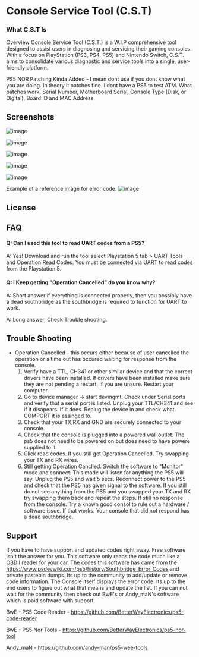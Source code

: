 # Console Service Tool (C.S.T) #


### What C.S.T Is ###
Overview
Console Service Tool (C.S.T.) is a W.I.P comprehensive tool designed to assist users in diagnosing and servicing their gaming consoles. With a focus on PlayStation (PS3, PS4, PS5) and Nintendo Switch, C.S.T. aims to consolidate various diagnostic and service tools into a single, user-friendly platform.


PS5 NOR Patching Kinda Added - I mean dont use if you dont know what you are doing. In theory it patches fine. I dont have a PS5 to test ATM. 
What patches work. Serial Number, Motherboard Serial, Console Type (Disk, or Digital), Board ID and MAC Address. 
## Screenshots

![image](https://github.com/amoamare/ConsoleServiceTool/assets/15149902/d5b20998-c0ea-4e0d-8a4d-b8f7309961e3)

![image](https://github.com/amoamare/ConsoleServiceTool/assets/15149902/31aefa1f-9def-4d09-af97-67c888e1f906)

![image](https://github.com/amoamare/ConsoleServiceTool/assets/15149902/7a338443-1666-4a01-b734-53cc38b84784)

![image](https://github.com/amoamare/ConsoleServiceTool/assets/15149902/0570b58e-fd9c-4c13-9930-7915aa127305)

![image](https://github.com/amoamare/ConsoleServiceTool/assets/15149902/3d4e5a81-11ed-4d03-8329-1fb33608355c)

Example of a reference image for error code. 
![image](https://github.com/amoamare/ConsoleServiceTool/assets/15149902/d9863882-3615-4b21-99c1-c32cb557cbad)



## License



## FAQ

#### Q: Can I used this tool to read UART codes from a PS5?

A: Yes! Download and run the tool select Playstation 5 tab > UART Tools and Operation Read Codes. You must be connected via UART to read codes from the Playstation 5.

#### Q: I Keep getting "Operation Cancelled" do you know why?

A: Short answer if everything is connected properly, then you possibly have a dead southbridge as the southbridge is required to function for UART to work.

A: Long answer, Check Trouble shooting.




## Trouble Shooting
* Operation Cancelled - this occurs either because of user cancelled the operation or a time out has occured waiting for response from the console. 
    1. Verify  have a TTL, CH341 or other similar device and that the correct drivers have been installed. If drivers have been installed make sure they are not pending a restart. If you are unsure. Restart your computer. 
    2. Go to device manager -> start devmgmt. Check under Serial ports and verify that a serial port is listed. Unplug your TTL/CH341 and see if it disapears. If it does. Replug the device in and check what COMPORT it is assinged to. 
    3. Check that your TX,RX and GND are securely connected to your console.
    4. Check that the console is plugged into a powered wall outlet. The ps5 does not need to be powered on but does need to have powere supplied to it. 
    5. Click read codes. If you still get Operation Cancelled. Try swapping your TX and RX wires. 
    6. Still getting Operation Canclled. Switch the software to "Monitor" mode and connect. This mode will listen for anything the PS5 will say. Unplug the PS5 and wait 5 secs. Reconnect power to the PS5 and check that the PS5 has given signal to the software. If you still do not see anything from the PS5 and you swapped your TX and RX try swapping them back and repeat the steps. If still no response from the console. Try a known good consol to rule out a hardware / software issue. If that works. Your console that did not respond has a dead southbridge.

## Support

If you have to have support and updated codes right away. Free software isn't the answer for you. This software only reads the code much like a OBDII reader for your car. The codes this software has came from the https://www.psdevwiki.com/ps5/history/Southbridge_Error_Codes and private pastebin dumps. Its up to the community to add/update or remove code information. The Console itself displays the error code. Its up to the end users to figure out what that means and update the list. If you can not wait for the community then check out BwE's or Andy_maN's software which is paid software with support.

BwE - PS5 Code Reader - https://github.com/BetterWayElectronics/ps5-code-reader

BwE - PS5 Nor Tools - https://github.com/BetterWayElectronics/ps5-nor-tool

Andy_maN - https://github.com/andy-man/ps5-wee-tools
